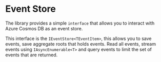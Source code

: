 # Event Store

The library provides a simple `interface` that allows you to interact with Azure Cosmos DB as an event store.

This interface is the `IEventStore<TEventItem>`, this allows you to save events, save aggregate roots that holds events. Read all events, stream events using `IAsyncEnumerable<T>` and query events to limit the set of events that are returned.